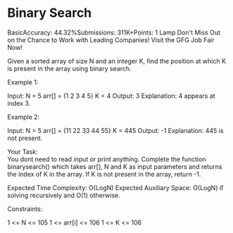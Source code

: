 # Binary Search
BasicAccuracy: 44.32%Submissions: 311K+Points: 1
Lamp
Don't Miss Out on the Chance to Work with Leading Companies! Visit the GFG Job Fair Now!  

Given a sorted array of size N and an integer K, find the position at which K is present in the array using binary search.

Example 1:

Input:
N = 5
arr[] = {1 2 3 4 5} 
K = 4
Output: 3
Explanation: 4 appears at index 3.

Example 2:

Input:
N = 5
arr[] = {11 22 33 44 55} 
K = 445
Output: -1
Explanation: 445 is not present.

Your Task:  
You dont need to read input or print anything. Complete the function binarysearch() which takes arr[], N and K as input parameters and returns the index of K in the array. If K is not present in the array, return -1.


Expected Time Complexity: O(LogN)
Expected Auxiliary Space: O(LogN) if solving recursively and O(1) otherwise.


Constraints:

1 <= N <= 105
1 <= arr[i] <= 106
1 <= K <= 106